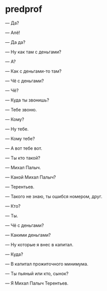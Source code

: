 # predprof
— Да?

— Алё!

— Да да?

— Ну как там с деньгами?

— А?

— Как с деньгами-то там?

— Чё с деньгами?

— Чё?

— Куда ты звонишь?

— Тебе звоню.

— Кому?

— Ну тебе.

— Кому тебе?

— А вот тебе вот.

— Ты кто такой?

— Михал Палыч.

— Какой Михал Палыч?

— Терентьев.

— Такого не знаю, ты ошибся номером, друг.

— Кто?

— Ты.

— Чё с деньгами?

— Какими деньгами?

— Ну которые я внес в капитал.

— Куда?

— В капитал прожиточного минимума.

— Ты пьяный или кто, сынок?

— Я Михал Палыч Терентьев.
